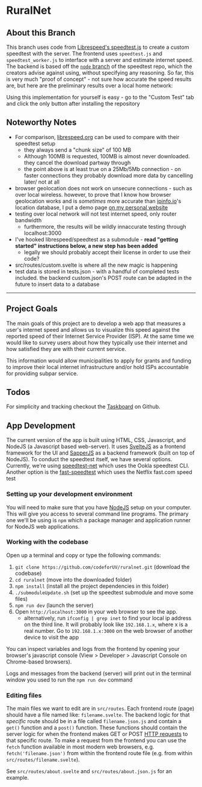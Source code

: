 # RuralNet

## About this Branch

This branch uses code from [Librespeed's speedtest.js](https://github.com/librespeed/speedtest) to create a custom speedtest with the server. The frontend uses `speedtest.js` and `speedtest_worker.js` to interface with a server and estimate internet speed. The backend is based off the [`node` branch](https://github.com/librespeed/speedtest/tree/node) of the speedtest repo, which the creators advise against using, without specifying any reasoning. So far, this is very much "proof of concept" - not sure how accurate the speed results are, but here are the preliminary results over a local home network: 

Using this implementation for yourself is easy - go to the "Custom Test" tab and click the only button after installing the repository

## Noteworthy Notes

* For comparison, [librespeed.org](https://librespeed.org) can be used to compare with their speedtest setup
    * they always send a "chunk size" of 100 MB
    * Although 100MB is requested, 100MB is almost never downloaded. they cancel the download partway through
    * the point above is at least true on a 25Mb/5Mb connection - on faster connections they probably download more data by cancelling later/ not at all
* browser geolocation does not work on unsecure connections - such as over local wireless. however, to prove that I know how browser geolocation works and is *sometimes* more accurate than [ipinfo.io](ipinfo.io)'s location database, I put a demo page [on my personal website](https://natedimick.com/geolocation.html)
* testing over local network will not test internet speed, only router bandwidth
    * furthermore, the results will be wildly innaccurate testing through localhost:3000
* I've hooked librespeed/speedtest as a submodule - **read "getting started" instructions below, a new step has been added**
    * legally we should probably accept their license in order to use their code?
* src/routes/custom.svelte is where all the new magic is happening 
* test data is stored in tests.json - with a handful of completed tests included. the backend custom.json's POST route can be adapted in the future to insert data to a database

--- 

## Project Goals

The main goals of this project are to develop a web app that measures a user's internet speed and allows us to visualize this speed against the reported speed of their Internet Service Provider (ISP). At the same time we would like to survey users about how they typically use their internet and how satisfied they are with their current service.

This information would allow municipalities to apply for grants and funding to improve their local internet infrastructure and/or hold ISPs accountable for providing subpar service.

## Todos

For simplicity and tracking checkout the [Taskboard](https://github.com/codeforUV/ruralnet/projects/1) on Github.

## App Development 

The current version of the app is built using HTML, CSS, Javascript, and NodeJS (a Javascript based web-server). It uses [SvelteJS](https://svelte.dev/) as a frontend framework for the UI and [SapperJS](https://svelte.dev/) as a backend framework (built on top of NodeJS). 
To conduct the speedtest itself, we have several options. Currently, we're using [speedtest-net](https://www.npmjs.com/package/speedtest-net) which uses the Ookla speedtest CLI. Another option is the [fast-speedtest](https://www.npmjs.com/package/fast-speed-test) which uses the Netflix fast.com speed test 

### Setting up your development environment

You will need to make sure that you have [NodeJS](https://nodejs.org/en/) setup on your computer. This will give you access to several command line programs. The primary one we'll be using is `npm` which a package manager and application runner for NodeJS web applications. 

### Working with the codebase

Open up a terminal and copy or type the following commands:

1. `git clone https://github.com/codeforUV/ruralnet.git` (download the codebase)
2. `cd ruralnet` (move into the downloaded folder)
3. `npm install` (install all the project dependencies in this folder)
4. `./submoduleUpdate.sh` (set up the speedtest submodule and move some files)
5. `npm run dev` (launch the server)
6. Open `http://localhost:3000` in your web browser to see the app. 
    * alternatively, run `ifconfig | grep inet` to find your local ip address on the third line. It will probably look like `192.168.1.x`, where x is a real number. Go to `192.168.1.x:3000` on the web browser of another device to visit the app

You can inspect variables and logs from the frontend by opening your browser's javascript console (View > Developer > Javascript Console on Chrome-based browsers).

Logs and messages from the backend (server) will print out in the terminal window you used to run the `npm run dev` command

### Editing files

The main files we want to edit are in `src/routes`. Each frontend route (page) should have a file named like: `filename.svelte`. The backend logic for that *specific* route should be in a file called `filename.json.js` and contain a `get()` function and a `post()`  function. These functions should contain the server logic for when the frontend makes GET or POST [HTTP requests](https://developer.mozilla.org/en-US/docs/Web/HTTP/Methods) to that specific route. To make a request from the frontend you can use the `fetch` function available in most modern web browsers, e.g. `fetch('filename.json')` from within the frontend route file (e.g. from within `src/routes/filename.svelte`).  

See `src/routes/about.svelte` and `src/routes/about.json.js` for an example.
